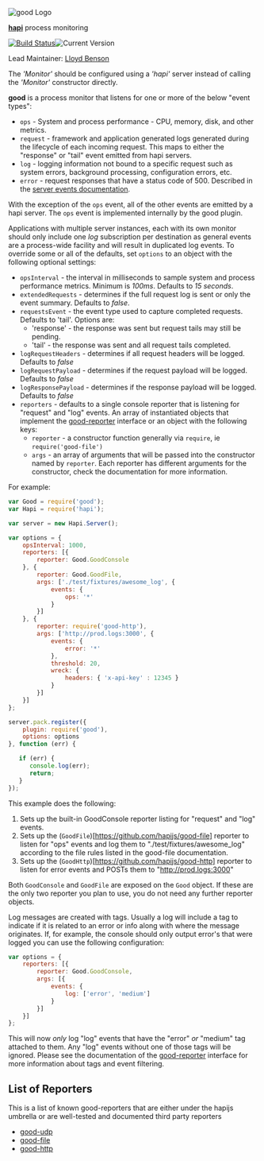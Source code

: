 ![good Logo](https://raw.github.com/spumko/good/master/images/good.png)

[**hapi**](https://github.com/hapijs/hapi) process monitoring

[![Build Status](https://secure.travis-ci.org/hapijs/good.png)](http://travis-ci.org/hapijs/good)![Current Version](https://img.shields.io/npm/v/good.svg)

Lead Maintainer: [Lloyd Benson](https://github.com/lloydbenson)

The _'Monitor'_ should be configured using a _'hapi'_ server instead of calling the _'Monitor'_ constructor directly.


**good** is a process monitor that listens for one or more of the below "event types":
- `ops` - System and process performance - CPU, memory, disk, and other metrics.
- `request` - framework and application generated logs generated during the lifecycle of each incoming request. This maps to either the "response" or "tail" event emitted from hapi servers.
- `log` - logging information not bound to a specific request such as system errors, background processing, configuration errors, etc.
- `error` - request responses that have a status code of 500. Described in the [server events documentation](https://github.com/hapijs/hapi/blob/master/docs/Reference.md#server-events).

With the exception of the `ops` event, all of the other events are emitted by a hapi server. The `ops` event is implemented internally by the good plugin.

Applications with multiple server instances, each with its own monitor should only include one _log_ subscription per destination
as general events are a process-wide facility and will result in duplicated log events. To override some or all of the defaults,
set `options` to an object with the following optional settings:

- `opsInterval` - the interval in milliseconds to sample system and process performance metrics. Minimum is _100ms_. Defaults to _15 seconds_.
- `extendedRequests` - determines if the full request log is sent or only the event summary. Defaults to _false_.
- `requestsEvent` - the event type used to capture completed requests. Defaults to 'tail'. Options are:
    - 'response' - the response was sent but request tails may still be pending.
    - 'tail' - the response was sent and all request tails completed.
- `logRequestHeaders` - determines if all request headers will be logged. Defaults to _false_
- `logRequestPayload` - determines if the request payload will be logged. Defaults to _false_
- `logResponsePayload` - determines if the response payload will be logged. Defaults to _false_
- `reporters` - defaults to a single console reporter that is listening for "request" and "log" events. An array of instantiated objects that implement the [good-reporter](https://github.com/hapijs/good-reporter) interface or an object with the following keys:
    - `reporter` - a constructor function generally via `require`, ie `require('good-file')`
    - `args` - an array of arguments that will be passed into the constructor named by `reporter`. Each reporter has different arguments for the constructor, check the documentation for more information.

  
For example:

```javascript
var Good = require('good');
var Hapi = require('hapi');

var server = new Hapi.Server();

var options = {
    opsInterval: 1000,
    reporters: [{
        reporter: Good.GoodConsole
    }, {
        reporter: Good.GoodFile,
        args: ['./test/fixtures/awesome_log', {
            events: {
                ops: '*'
            }
        }]
    }, {
        reporter: require('good-http'),
        args: ['http://prod.logs:3000', {
            events: {
                error: '*'
            },
            threshold: 20,
            wreck: {
                headers: { 'x-api-key' : 12345 }
            }
        }]
    }]
};

server.pack.register({
    plugin: require('good'),
    options: options
}, function (err) {

   if (err) {
      console.log(err);
      return;
   }
});

```

This example does the following:
1. Sets up the built-in GoodConsole reporter listing for "request" and "log" events.
2. Sets up the (`GoodFile`)[https://github.com/hapijs/good-file] reporter to listen for "ops" events and log them to "./test/fixtures/awesome_log" according to the file rules listed in the good-file documentation.
3. Sets up the (`GoodHttp`)[https://github.com/hapijs/good-http] reporter to listen for error events and POSTs them to "http://prod.logs:3000"

Both `GoodConsole` and `GoodFile` are exposed on the `Good` object. If these are the only two reporter you plan to use, you do not need any further reporter objects.

Log messages are created with tags. Usually a log will include a tag to indicate if it is related to an error or info along with where the message originates. If, for example, the console should only output error's that were logged you can use the following configuration:

```javascript
var options = {
    reporters: [{
        reporter: Good.GoodConsole,
        args: [{
            events: {
                log: ['error', 'medium']
            }
        }]
    }]
};
```

This will now _only_ log "log" events that have the "error" _or_ "medium" tag attached to them. Any "log" events without one of those tags will be ignored. Please see the documentation of the [good-reporter](https://github.com/hapijs/good-reporter) interface for more information about tags and event filtering.

## List of Reporters

This is a list of known good-reporters that are either under the hapijs umbrella or are well-tested and documented third party reporters
- [good-udp](https://github.com/hapijs/good-udp)
- [good-file](https://github.com/hapijs/good-file)
- [good-http](https://github.com/hapijs/good-http)
